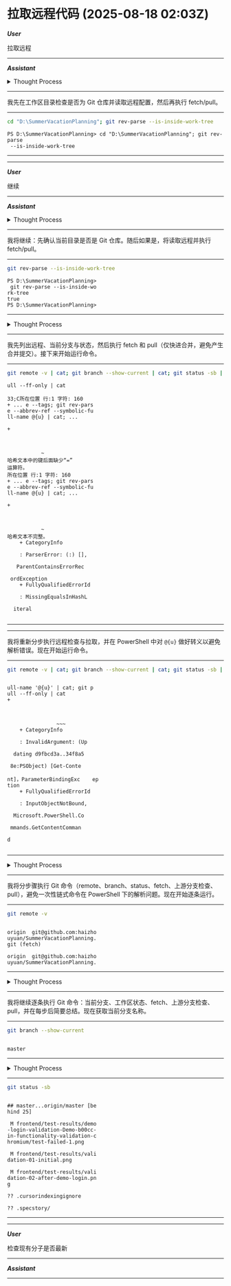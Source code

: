 <!-- Generated by SpecStory -->

# 拉取远程代码 (2025-08-18 02:03Z)

_**User**_

拉取远程

---

_**Assistant**_

<think><details><summary>Thought Process</summary>**Interpreting remote pull commands**

I’m interpreting "拉取远程," which means "pull remote" in Chinese, likely asking to pull repository updates. The environment is Windows, located in the D:\SummerVacationPlanning path. I can use the run_terminal_cmd tool to execute commands in the user's system. I need to check if git is configured by navigating to the workspace and running commands like git status and git remote -v first. Avoiding interactive commands is crucial, so I’ll check the repository type before proceeding.
**Running terminal commands**

I need to summarize the command line output after running tools as the user prefers summaries in their chat, always in Chinese. I’ll start by navigating to the right directory using `cd` and then running a combined command. The run_terminal_cmd tool only accepts a single command string. I’ll execute `cd /d D:\SummerVacationPlanning && git rev-parse --is-inside-work-tree 2> NUL || echo NOT_A_GIT_REPO`. I should keep in mind that error handling might differ, especially with PowerShell.
**Understanding PowerShell limitations**

It looks like the shell is running PowerShell v5.1, which lacks '&&' functionality. Instead, I can use 'if ($?)' to check the last command's success, but that can be tricky with a single command. Alternatively, I could run commands with 'cmd /c' or simply separate my commands with a semicolon ';' to ensure they execute sequentially, regardless of errors. I must make sure to change the directory properly, as each session persists with the workspace path set to D:\SummerVacationPlanning.
**Planning Git commands**

Since I need to ensure I'm in the correct directory, I'll start with `cd 'D:\SummerVacationPlanning'`. Then, I'll check the repository with `git rev-parse --is-inside-work-tree` followed by `git remote -v` to see the remotes. Next, I'll do `git fetch --all --prune` and then check the tracking branch with `git branch -vv`. If everything looks good, I can run `git pull --rebase --autostash`, but first, I should run `git status --porcelain` to check if the working directory is clean. I'll run these commands sequentially and provide summaries of the outputs afterward.
**Preparing to run Git commands**

I need to include a micro-update before running any commands: "我先检查是否是 Git 仓库并列出远程，然后执行拉取," which means I'll verify if it's a Git repository and list the remotes before pulling. Since I can't use '&&', I’ll combine commands with a semicolon. My first command will be `cd` to the workspace and `git rev-parse --is-inside-work-tree` to check for the repo. After that, I'll run `git remote -v`, `git status --porcelain`, `git fetch --all --prune --tags`, and finally `git pull --rebase --autostash`. I’ll make sure to summarize the findings after each run.</details></think>

---

我先在工作区目录检查是否为 Git 仓库并读取远程配置，然后再执行 fetch/pull。

---

```bash
cd "D:\SummerVacationPlanning"; git rev-parse --is-inside-work-tree
```

```
PS D:\SummerVacationPlanning> cd "D:\SummerVacationPlanning"; git rev-parse
 --is-inside-work-tree
```

---



---

_**User**_

继续

---

_**Assistant**_

<think><details><summary>Thought Process</summary>**Executing git commands sequentially**

I’m considering how to approach the next commands for checking remote lists using "git remote -v". I think it might be best to maximize the tool calls, but since we need the output of the first command to validate the subsequent ones, I'll execute them sequentially instead. It seems like a practical way to ensure accuracy, so I’ll go ahead and run the first command now!</details></think>

---

我将继续：先确认当前目录是否是 Git 仓库。随后如果是，将读取远程并执行 fetch/pull。

---

```bash
git rev-parse --is-inside-work-tree
```

```
PS D:\SummerVacationPlanning>
 git rev-parse --is-inside-wo
rk-tree
true
PS D:\SummerVacationPlanning>
```

---

<think><details><summary>Thought Process</summary>**Executing git pull**

I'm going to attempt `git pull --ff-only` since the user asked for pulling remote changes. I need to make sure this is non-interactive since `git pull --ff-only` is safe for this situation. 

First, I'll run a series of commands to gather output: checking remote branches, current branch, and the status. I’ll also fetch all changes, but I'll be aware that `git fetch --all` may print to stderr. I’ll run the command and summarize the results afterward.</details></think>

---

我先列出远程、当前分支与状态，然后执行 fetch 和 pull（仅快进合并，避免产生合并提交）。接下来开始运行命令。

---

```bash
git remote -v | cat; git branch --show-current | cat; git status -sb | cat; git fetch --all --prune --tags; git rev-parse --abbrev-ref --symbolic-full-name @{u} | cat; git pull --ff-only | cat
```

```
ull --ff-only | cat

33;C所在位置 行:1 字符: 160
+ ... e --tags; git rev-pars 
e --abbrev-ref --symbolic-fu 
ll-name @{u} | cat; ...

+



           ~
哈希文本中的键后面缺少“=”    
运算符。
所在位置 行:1 字符: 160      
+ ... e --tags; git rev-pars 
e --abbrev-ref --symbolic-fu 
ll-name @{u} | cat; ...

+



           ~
哈希文本不完整。
    + CategoryInfo

    : ParserError: (:) [],

   ParentContainsErrorRec

 ordException
    + FullyQualifiedErrorId

    : MissingEqualsInHashL

  iteral
 
```

---



---

我将重新分步执行远程检查与拉取，并在 PowerShell 中对 `@{u}` 做好转义以避免解析错误。现在开始运行命令。

---

```bash
git remote -v | cat; git branch --show-current | cat; git status -sb | cat; git fetch --all --prune --tags; git rev-parse --abbrev-ref --symbolic-full-name '@{u}' | cat; git pull --ff-only | cat
```

```

ull-name '@{u}' | cat; git p 
ull --ff-only | cat
+



                ~~~
    + CategoryInfo

    : InvalidArgument: (Up

  dating d9fbcd3a..34f8a5

 8e:PSObject) [Get-Conte

nt]，ParameterBindingExc    ep
tion                        
    + FullyQualifiedErrorId

    : InputObjectNotBound,

  Microsoft.PowerShell.Co

 mmands.GetContentComman

d
 
```

---

<think><details><summary>Thought Process</summary>**Executing commands step-by-step**

I don’t think we need to summarize CLI output right now; it’s clear that I need to do that after running commands. So, I’ll proceed with basic commands one by one, like remote, branch, status, fetch, upstream check, and pull. I’ll run each command separately since the last attempt to chain them didn’t work out. I’ll also set up explanations and gather outputs as I go. Let’s get started!</details></think>

---

我将分步骤执行 Git 命令（remote、branch、status、fetch、上游分支检查、pull），避免一次性链式命令在 PowerShell 下的解析问题。现在开始逐条运行。

---

```bash
git remote -v
```

```

origin  git@github.com:haizho
uyuan/SummerVacationPlanning.
git (fetch)

origin  git@github.com:haizho
uyuan/SummerVacationPlanning.
```

---

<think><details><summary>Thought Process</summary>**Exploring command execution**

I’m realizing that run_terminal_cmd can’t run multiple commands in one go without chaining, but I’d prefer to avoid that to prevent parsing issues. The multi_tool_use.parallel wrapper could allow multiple function calls at once, but those need to be from the functions namespace. It looks like I can run commands directly on the user's system, yet I'm concerned about potential concurrency issues since commands share the same shell. There’s definitely a lot to consider here!
**Planning safer git commands**

I’m thinking it’s safer to run commands sequentially, especially since we're interacting with git. The maximize_parallel instruction suggests I should parallelize read-only commands, but that could lead to issues here. I’ll run 'git branch --show-current', then 'git status -sb', followed by 'git fetch --all --prune --tags', and finally 'git pull --ff-only'. I'll summarize the outputs and check for any unconfigured upstream settings. If needed, I'll handle any local modifications too and implement fallback logic. Let’s proceed carefully!
**Organizing command outputs**

It looks like the earlier remote output only showed the fetch results, so I’ll rerun that with the -v flag to get more details. It’s fine to adjust that. I plan to provide a status update line before each batch of commands and summarize the output after each run. The user's rules specify that I should summarize CLI output once I'm finished running each command, so I’ll stick to that process. Let’s get started!</details></think>

---

我将继续逐条执行 Git 命令：当前分支、工作区状态、fetch、上游分支检查、pull，并在每步后简要总结。现在获取当前分支名称。

---

```bash
git branch --show-current
```

```

master
```

---

<think><details><summary>Thought Process</summary>**Continuing git commands**

I need to keep the workflow going by listing the status, fetching updates, checking upstream, and then pulling the changes. The user wants all responses in Chinese, so I’ll keep that in mind while providing minimal updates. I’ll start by running `git status -sb`, then `git fetch --all --prune --tags`. Next, I need to find the upstream with `git rev-parse --abbrev-ref --symbolic-full-name @{u}` using single quotes in PowerShell. I’ll avoid piped commands to prevent errors from previous attempts.
**Executing git commands sequentially**

I need to run a series of git commands: starting with `git status -sb`, then `git fetch --all --prune --tags`, followed by checking upstream with `git rev-parse --abbrev-ref --symbolic-full-name '@{u}'`, and finally pulling with `git pull --ff-only`. If the upstream isn't set, I'll handle that gracefully and set it to `origin/master`. If I encounter a non-zero error, I'll configure the upstream appropriately. It's essential to execute these commands sequentially because they have to follow the correct order. After completing each command, I’ll summarize the outputs and findings.
**Summarizing git outcomes**

Once I finish my git commands, I should create a bullet list summary that captures the key information. This will include the remote (like `origin git@...`), the current branch (which is `master`), a short status update, fetch results (even if there’s no output), the upstream branch name, and the result of the pull operation—whether it was up to date or if there were updates. This helps keep everything organized and clear for future reference. Let’s keep moving forward from here!</details></think>

---

```bash
git status -sb
```

```

## master...origin/master [be
hind 25]

 M frontend/test-results/demo
-login-validation-Demo-b00cc-
in-functionality-validation-c
hromium/test-failed-1.png

 M frontend/test-results/vali
dation-01-initial.png

 M frontend/test-results/vali
dation-02-after-demo-login.pn
g

?? .cursorindexingignore

?? .specstory/
```

---



---

_**User**_

检查现有分子是否最新

---

_**Assistant**_



---

